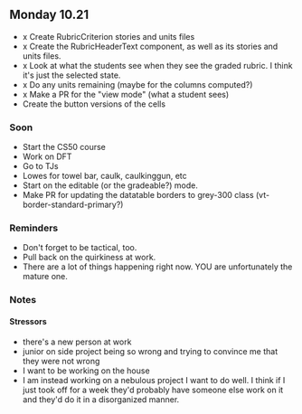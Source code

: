 ## Monday 10.21

- x Create RubricCriterion stories and units files
- x Create the RubricHeaderText component, as well as its stories and units files.
- x Look at what the students see when they see the graded rubric. I think it's just the selected state.
- x Do any units remaining (maybe for the columns computed?)
- x Make a PR for the "view mode" (what a student sees)
- Create the button versions of the cells


### Soon

- Start the CS50 course
- Work on DFT
- Go to TJs
- Lowes for towel bar, caulk, caulkinggun, etc
- Start on the editable (or the gradeable?) mode.
- Make PR for updating the datatable borders to grey-300 class (vt-border-standard-primary?)

### Reminders

- Don't forget to be tactical, too.
- Pull back on the quirkiness at work.
- There are a lot of things happening right now. YOU are unfortunately the mature one.

### Notes

#### Stressors
- there's a new person at work
- junior on side project being so wrong and trying to convince me that they were not wrong
- I want to be working on the house
- I am instead working on a nebulous project I want to do well. I think if I just took off for a week they'd probably have someone else work on it and they'd do it in a disorganized manner.